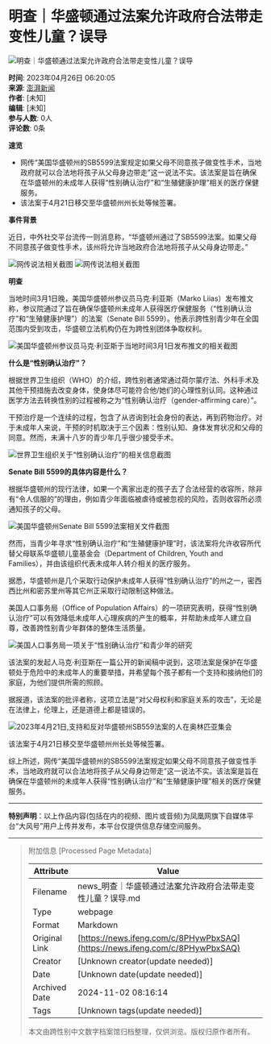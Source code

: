 # 明查｜华盛顿通过法案允许政府合法带走变性儿童？误导

![明查｜华盛顿通过法案允许政府合法带走变性儿童？误导](//d.ifengimg.com/w121_h75_q90/x0.ifengimg.com/res/2023/1D5794553DB07B1D6957A9FC1AFC731D2252E2DA_size1044_w1035_h582.png)

**时间**: 2023年04月26日 06:20:05  
**来源**: [澎湃新闻](https://ishare.ifeng.com/mediaShare/home/310821/media)  
**作者**: [未知]  
**编辑**: [未知]  
**参与人数**: 0人  
**评论数**: 0条  

**速览**

- 网传“美国华盛顿州的SB5599法案规定如果父母不同意孩子做变性手术，当地政府就可以合法地将孩子从父母身边带走”这一说法不实。该法案是旨在确保在华盛顿州的未成年人获得“性别确认治疗”和“生殖健康护理”相关的医疗保健服务。
- 该法案于4月21日移交至华盛顿州州长处等候签署。

**事件背景**

近日，中外社交平台流传一则消息称，“华盛顿州通过了SB5599法案。如果父母不同意孩子做变性手术，该州将允许当地政府合法地将孩子从父母身边带走。”

![网传说法相关截图](https://x0.ifengimg.com/res/2023/0963C8E9F2317CF5DDEDDC623A0A7AB94A400781_size153_w801_h645.png)
![网传说法相关截图](https://x0.ifengimg.com/res/2023/D71474ECD893D368027A427352028B834C4A7DDD_size459_w1080_h616.png)

**明查**

当地时间3月1日晚，美国华盛顿州参议员马克·利亚斯（Marko Liias）发布推文称，参议院通过了旨在确保华盛顿州未成年人获得医疗保健服务（“性别确认治疗”和“生殖健康护理”）的法案（Senate Bill 5599）。他表示跨性别青少年在全国范围内受到攻击，华盛顿立法机构仍在为跨性别团体争取权利。

![美国华盛顿州参议员马克·利亚斯于当地时间3月1日发布推文的相关截图](https://x0.ifengimg.com/res/2023/96009A3407B2C1F26F1BD000E4224CE1C2E45D2B_size526_w753_h895.png)

**什么是“性别确认治疗”？**

根据世界卫生组织（WHO）的介绍，跨性别者通常通过荷尔蒙疗法、外科手术及其他干预措施去改变身体，使身体尽可能符合他/她们的心理性别认同。这种通过医学方法去转换性别的过程被称之为“性别确认治疗（gender-affirming care）”。

干预治疗是一个连续的过程，包含了从咨询到社会身份的表达，再到药物治疗。对于未成年人来说，干预的时机取决于三个因素：性别认知、身体发育状况和父母的同意。然而，未满十八岁的青少年几乎很少接受手术。

![世界卫生组织关于“性别确认治疗”的相关信息截图](https://x0.ifengimg.com/res/2023/E09512315EA3C33CC00CF57B95320A6D1F5152E9_size438_w1080_h877.png)

**Senate Bill 5599的具体内容是什么？**

根据华盛顿州的现行法律，如果一个离家出走的孩子去了合法经营的收容所，除非有“令人信服的”的理由，例如青少年面临被虐待或被忽视的风险，否则收容所必须通知孩子的父母。

![美国华盛顿州Senate Bill 5599法案相关文件截图](https://x0.ifengimg.com/res/2023/F2B5DEA701D50CB92EA70C1B5A5BA697D62F79B3_size83_w917_h546.png)

然而，当青少年寻求“性别确认治疗”和“生殖健康护理”时，该法案将允许收容所代替父母联系华盛顿儿童基金会（Department of Children, Youth and Families），并由该组织代表未成年人转介相关的医疗服务。

据悉，华盛顿州是几个采取行动保护未成年人获得“性别确认治疗”的州之一，密西西比州和密苏里州等其它州正采取行动限制这种做法。

美国人口事务局（Office of Population Affairs）的一项研究表明，获得“性别确认治疗”可以有效降低未成年人心理疾病的产生的概率，并帮助未成年人建立自尊，改善跨性别青少年群体的整体生活质量。

![美国人口事务局一项关于“性别确认治疗”和青少年的研究](https://x0.ifengimg.com/res/2023/B132BFB16E12A14C80FECECF59C127C19C255E11_size34_w616_h196.png)

该法案的发起人马克·利亚斯在一篇公开的新闻稿中说到，这项法案是保护在华盛顿处于危险中的未成年人的重要举措，并希望每个孩子都有一个支持和接纳他们的家庭，为他们提供所需的照顾。

据报道，该法案的批评者称，这项立法是“对父母权利和家庭关系的攻击”，无论是在法律上，伦理上，还是道德上都是错误的。

![2023年4月21日,支持和反对华盛顿州SB559法案的人在奥林匹亚集会](https://x0.ifengimg.com/res/2023/68C329B4E860A8D3C750FCF6E196804C31534AB6_size60_w643_h359.jpg)

该法案于4月21日移交至华盛顿州州长处等候签署。

综上所述，网传“美国华盛顿州的SB5599法案规定如果父母不同意孩子做变性手术，当地政府就可以合法地将孩子从父母身边带走”这一说法不实。该法案是旨在确保在华盛顿州的未成年人获得“性别确认治疗”和“生殖健康护理”相关的医疗保健服务。

---

**特别声明**：以上作品内容(包括在内的视频、图片或音频)为凤凰网旗下自媒体平台“大风号”用户上传并发布，本平台仅提供信息存储空间服务。

---

> 附加信息 [Processed Page Metadata]
>
> | Attribute       | Value                                  |
> |-----------------|----------------------------------------|
> | Filename        | news_明查｜华盛顿通过法案允许政府合法带走变性儿童？误导.md                             |
> | Type            | webpage                                 |
> | Format          | Markdown                               |
> | Original Link   | [https://news.ifeng.com/c/8PHywPbxSAQ](https://news.ifeng.com/c/8PHywPbxSAQ)                       |
> | Creator         | [Unknown creator(update needed)]                              |
> | Date            | [Unknown date(update needed)]                                 |
> | Archived Date   | 2024-11-02 08:16:14                             |
> | Tags            | [Unknown tags(update needed)]                                 |
>
> 本文由跨性别中文数字档案馆归档整理，仅供浏览。版权归原作者所有。
>